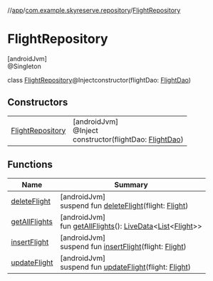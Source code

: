 //[app](../../../index.md)/[com.example.skyreserve.repository](../index.md)/[FlightRepository](index.md)

# FlightRepository

[androidJvm]\
@<!---  GfmCommand {"@class":"org.jetbrains.dokka.gfm.ResolveLinkGfmCommand","dri":{"packageName":"javax.inject","classNames":"Singleton","callable":null,"target":{"@class":"org.jetbrains.dokka.links.PointingToDeclaration"},"extra":null}} --->Singleton<!--- --->

class [FlightRepository](index.md)@<!---  GfmCommand {"@class":"org.jetbrains.dokka.gfm.ResolveLinkGfmCommand","dri":{"packageName":"javax.inject","classNames":"Inject","callable":null,"target":{"@class":"org.jetbrains.dokka.links.PointingToDeclaration"},"extra":null}} --->Inject<!--- --->constructor(flightDao: [FlightDao](../../com.example.skyreserve.database.room.dao/-flight-dao/index.md))

## Constructors

| | |
|---|---|
| [FlightRepository](-flight-repository.md) | [androidJvm]<br>@<!---  GfmCommand {"@class":"org.jetbrains.dokka.gfm.ResolveLinkGfmCommand","dri":{"packageName":"javax.inject","classNames":"Inject","callable":null,"target":{"@class":"org.jetbrains.dokka.links.PointingToDeclaration"},"extra":null}} --->Inject<!--- ---><br>constructor(flightDao: [FlightDao](../../com.example.skyreserve.database.room.dao/-flight-dao/index.md)) |

## Functions

| Name | Summary |
|---|---|
| [deleteFlight](delete-flight.md) | [androidJvm]<br>suspend fun [deleteFlight](delete-flight.md)(flight: [Flight](../../com.example.skyreserve.database.room.entity/-flight/index.md)) |
| [getAllFlights](get-all-flights.md) | [androidJvm]<br>fun [getAllFlights](get-all-flights.md)(): [LiveData](https://developer.android.com/reference/kotlin/androidx/lifecycle/LiveData.html)&lt;[List](https://kotlinlang.org/api/latest/jvm/stdlib/kotlin.collections/-list/index.html)&lt;[Flight](../../com.example.skyreserve.database.room.entity/-flight/index.md)&gt;&gt; |
| [insertFlight](insert-flight.md) | [androidJvm]<br>suspend fun [insertFlight](insert-flight.md)(flight: [Flight](../../com.example.skyreserve.database.room.entity/-flight/index.md)) |
| [updateFlight](update-flight.md) | [androidJvm]<br>suspend fun [updateFlight](update-flight.md)(flight: [Flight](../../com.example.skyreserve.database.room.entity/-flight/index.md)) |

